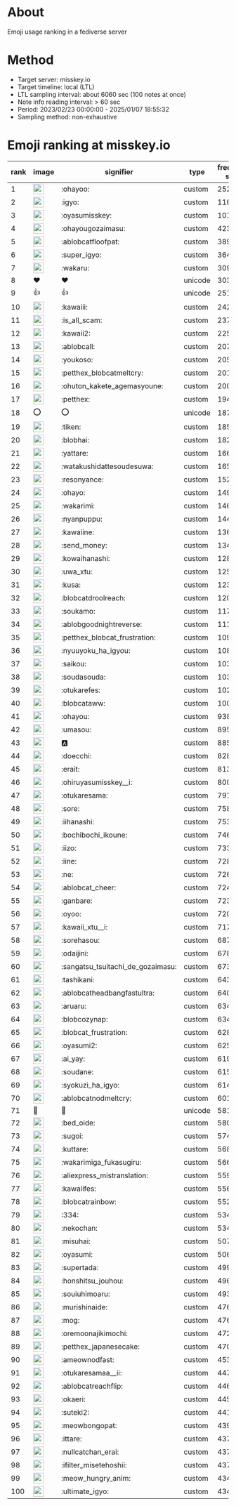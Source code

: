 # About
Emoji usage ranking in a fediverse server

# Method
- Target server: misskey.io
- Target timeline: local (LTL)
- LTL sampling interval: about 6060 sec (100 notes at once)
- Note info reading interval: > 60 sec
- Period: 2023/02/23 00:00:00 - 2025/01/07 18:55:32 
- Sampling method: non-exhaustive

# Emoji ranking at misskey.io

|rank|image|signifier|type|frequency score|
|----|----|----|----|----|
|1|<img height="24" src="https://misskey.io/emoji/ohayoo.webp">|:ohayoo:|custom|252752|
|2|<img height="24" src="https://misskey.io/emoji/igyo.webp">|:igyo:|custom|116548|
|3|<img height="24" src="https://misskey.io/emoji/oyasumisskey.webp">|:oyasumisskey:|custom|101740|
|4|<img height="24" src="https://misskey.io/emoji/ohayougozaimasu.webp">|:ohayougozaimasu:|custom|42385|
|5|<img height="24" src="https://misskey.io/emoji/ablobcatfloofpat.webp">|:ablobcatfloofpat:|custom|38930|
|6|<img height="24" src="https://misskey.io/emoji/super_igyo.webp">|:super_igyo:|custom|36472|
|7|<img height="24" src="https://misskey.io/emoji/wakaru.webp">|:wakaru:|custom|30987|
|8|❤|❤|unicode|30392|
|9|👍|👍|unicode|25167|
|10|<img height="24" src="https://misskey.io/emoji/kawaiii.webp">|:kawaiii:|custom|24243|
|11|<img height="24" src="https://misskey.io/emoji/is_all_scam.webp">|:is_all_scam:|custom|23711|
|12|<img height="24" src="https://misskey.io/emoji/kawaii2.webp">|:kawaii2:|custom|22536|
|13|<img height="24" src="https://misskey.io/emoji/ablobcall.webp">|:ablobcall:|custom|20747|
|14|<img height="24" src="https://misskey.io/emoji/youkoso.webp">|:youkoso:|custom|20514|
|15|<img height="24" src="https://misskey.io/emoji/petthex_blobcatmeltcry.webp">|:petthex_blobcatmeltcry:|custom|20194|
|16|<img height="24" src="https://misskey.io/emoji/ohuton_kakete_agemasyoune.webp">|:ohuton_kakete_agemasyoune:|custom|20013|
|17|<img height="24" src="https://misskey.io/emoji/petthex.webp">|:petthex:|custom|19467|
|18|⭕|⭕|unicode|18716|
|19|<img height="24" src="https://misskey.io/emoji/tiken.webp">|:tiken:|custom|18581|
|20|<img height="24" src="https://misskey.io/emoji/blobhai.webp">|:blobhai:|custom|18258|
|21|<img height="24" src="https://misskey.io/emoji/yattare.webp">|:yattare:|custom|16623|
|22|<img height="24" src="https://misskey.io/emoji/watakushidattesoudesuwa.webp">|:watakushidattesoudesuwa:|custom|16576|
|23|<img height="24" src="https://misskey.io/emoji/resonyance.webp">|:resonyance:|custom|15229|
|24|<img height="24" src="https://misskey.io/emoji/ohayo.webp">|:ohayo:|custom|14971|
|25|<img height="24" src="https://misskey.io/emoji/wakarimi.webp">|:wakarimi:|custom|14633|
|26|<img height="24" src="https://misskey.io/emoji/nyanpuppu.webp">|:nyanpuppu:|custom|14459|
|27|<img height="24" src="https://misskey.io/emoji/kawaiine.webp">|:kawaiine:|custom|13617|
|28|<img height="24" src="https://misskey.io/emoji/send_money.webp">|:send_money:|custom|13414|
|29|<img height="24" src="https://misskey.io/emoji/kowaihanashi.webp">|:kowaihanashi:|custom|12830|
|30|<img height="24" src="https://misskey.io/emoji/uwa_xtu.webp">|:uwa_xtu:|custom|12528|
|31|<img height="24" src="https://misskey.io/emoji/kusa.webp">|:kusa:|custom|12368|
|32|<img height="24" src="https://misskey.io/emoji/blobcatdroolreach.webp">|:blobcatdroolreach:|custom|12055|
|33|<img height="24" src="https://misskey.io/emoji/soukamo.webp">|:soukamo:|custom|11725|
|34|<img height="24" src="https://misskey.io/emoji/ablobgoodnightreverse.webp">|:ablobgoodnightreverse:|custom|11193|
|35|<img height="24" src="https://misskey.io/emoji/petthex_blobcat_frustration.webp">|:petthex_blobcat_frustration:|custom|10906|
|36|<img height="24" src="https://misskey.io/emoji/nyuuyoku_ha_igyou.webp">|:nyuuyoku_ha_igyou:|custom|10848|
|37|<img height="24" src="https://misskey.io/emoji/saikou.webp">|:saikou:|custom|10327|
|38|<img height="24" src="https://misskey.io/emoji/soudasouda.webp">|:soudasouda:|custom|10326|
|39|<img height="24" src="https://misskey.io/emoji/otukarefes.webp">|:otukarefes:|custom|10275|
|40|<img height="24" src="https://misskey.io/emoji/blobcataww.webp">|:blobcataww:|custom|10035|
|41|<img height="24" src="https://misskey.io/emoji/ohayou.webp">|:ohayou:|custom|9387|
|42|<img height="24" src="https://misskey.io/emoji/umasou.webp">|:umasou:|custom|8951|
|43|<img height="24" src="https://misskey.io/emoji/a.webp">|:a:|custom|8855|
|44|<img height="24" src="https://misskey.io/emoji/doecchi.webp">|:doecchi:|custom|8281|
|45|<img height="24" src="https://misskey.io/emoji/erait.webp">|:erait:|custom|8139|
|46|<img height="24" src="https://misskey.io/emoji/ohiruyasumisskey__i.webp">|:ohiruyasumisskey__i:|custom|8006|
|47|<img height="24" src="https://misskey.io/emoji/otukaresama.webp">|:otukaresama:|custom|7911|
|48|<img height="24" src="https://misskey.io/emoji/sore.webp">|:sore:|custom|7581|
|49|<img height="24" src="https://misskey.io/emoji/iihanashi.webp">|:iihanashi:|custom|7532|
|50|<img height="24" src="https://misskey.io/emoji/bochibochi_ikoune.webp">|:bochibochi_ikoune:|custom|7462|
|51|<img height="24" src="https://misskey.io/emoji/iizo.webp">|:iizo:|custom|7338|
|52|<img height="24" src="https://misskey.io/emoji/iine.webp">|:iine:|custom|7282|
|53|<img height="24" src="https://misskey.io/emoji/ne.webp">|:ne:|custom|7261|
|54|<img height="24" src="https://misskey.io/emoji/ablobcat_cheer.webp">|:ablobcat_cheer:|custom|7246|
|55|<img height="24" src="https://misskey.io/emoji/ganbare.webp">|:ganbare:|custom|7230|
|56|<img height="24" src="https://misskey.io/emoji/oyoo.webp">|:oyoo:|custom|7208|
|57|<img height="24" src="https://misskey.io/emoji/kawaii_xtu__i.webp">|:kawaii_xtu__i:|custom|7175|
|58|<img height="24" src="https://misskey.io/emoji/sorehasou.webp">|:sorehasou:|custom|6873|
|59|<img height="24" src="https://misskey.io/emoji/odaijini.webp">|:odaijini:|custom|6787|
|60|<img height="24" src="https://misskey.io/emoji/sangatsu_tsuitachi_de_gozaimasu.webp">|:sangatsu_tsuitachi_de_gozaimasu:|custom|6730|
|61|<img height="24" src="https://misskey.io/emoji/tashikani.webp">|:tashikani:|custom|6435|
|62|<img height="24" src="https://misskey.io/emoji/ablobcatheadbangfastultra.webp">|:ablobcatheadbangfastultra:|custom|6406|
|63|<img height="24" src="https://misskey.io/emoji/aruaru.webp">|:aruaru:|custom|6346|
|64|<img height="24" src="https://misskey.io/emoji/blobcozynap.webp">|:blobcozynap:|custom|6342|
|65|<img height="24" src="https://misskey.io/emoji/blobcat_frustration.webp">|:blobcat_frustration:|custom|6283|
|66|<img height="24" src="https://misskey.io/emoji/oyasumi2.webp">|:oyasumi2:|custom|6258|
|67|<img height="24" src="https://misskey.io/emoji/ai_yay.webp">|:ai_yay:|custom|6197|
|68|<img height="24" src="https://misskey.io/emoji/soudane.webp">|:soudane:|custom|6158|
|69|<img height="24" src="https://misskey.io/emoji/syokuzi_ha_igyo.webp">|:syokuzi_ha_igyo:|custom|6147|
|70|<img height="24" src="https://misskey.io/emoji/ablobcatnodmeltcry.webp">|:ablobcatnodmeltcry:|custom|6017|
|71|🎉|🎉|unicode|5814|
|72|<img height="24" src="https://misskey.io/emoji/bed_oide.webp">|:bed_oide:|custom|5808|
|73|<img height="24" src="https://misskey.io/emoji/sugoi.webp">|:sugoi:|custom|5748|
|74|<img height="24" src="https://misskey.io/emoji/kuttare.webp">|:kuttare:|custom|5681|
|75|<img height="24" src="https://misskey.io/emoji/wakarimiga_fukasugiru.webp">|:wakarimiga_fukasugiru:|custom|5661|
|76|<img height="24" src="https://misskey.io/emoji/aliexpress_mistranslation.webp">|:aliexpress_mistranslation:|custom|5590|
|77|<img height="24" src="https://misskey.io/emoji/kawaiifes.webp">|:kawaiifes:|custom|5564|
|78|<img height="24" src="https://misskey.io/emoji/blobcatrainbow.webp">|:blobcatrainbow:|custom|5521|
|79|<img height="24" src="https://misskey.io/emoji/334.webp">|:334:|custom|5347|
|80|<img height="24" src="https://misskey.io/emoji/nekochan.webp">|:nekochan:|custom|5342|
|81|<img height="24" src="https://misskey.io/emoji/misuhai.webp">|:misuhai:|custom|5070|
|82|<img height="24" src="https://misskey.io/emoji/oyasumi.webp">|:oyasumi:|custom|5069|
|83|<img height="24" src="https://misskey.io/emoji/supertada.webp">|:supertada:|custom|4992|
|84|<img height="24" src="https://misskey.io/emoji/honshitsu_jouhou.webp">|:honshitsu_jouhou:|custom|4966|
|85|<img height="24" src="https://misskey.io/emoji/souiuhimoaru.webp">|:souiuhimoaru:|custom|4931|
|86|<img height="24" src="https://misskey.io/emoji/murishinaide.webp">|:murishinaide:|custom|4762|
|87|<img height="24" src="https://misskey.io/emoji/mog.webp">|:mog:|custom|4761|
|88|<img height="24" src="https://misskey.io/emoji/oremoonajikimochi.webp">|:oremoonajikimochi:|custom|4727|
|89|<img height="24" src="https://misskey.io/emoji/petthex_japanesecake.webp">|:petthex_japanesecake:|custom|4705|
|90|<img height="24" src="https://misskey.io/emoji/ameownodfast.webp">|:ameownodfast:|custom|4536|
|91|<img height="24" src="https://misskey.io/emoji/otukaresamaa__ii.webp">|:otukaresamaa__ii:|custom|4472|
|92|<img height="24" src="https://misskey.io/emoji/ablobcatreachflip.webp">|:ablobcatreachflip:|custom|4462|
|93|<img height="24" src="https://misskey.io/emoji/okaeri.webp">|:okaeri:|custom|4458|
|94|<img height="24" src="https://misskey.io/emoji/suteki2.webp">|:suteki2:|custom|4418|
|95|<img height="24" src="https://misskey.io/emoji/meowbongopat.webp">|:meowbongopat:|custom|4397|
|96|<img height="24" src="https://misskey.io/emoji/ittare.webp">|:ittare:|custom|4375|
|97|<img height="24" src="https://misskey.io/emoji/nullcatchan_erai.webp">|:nullcatchan_erai:|custom|4373|
|98|<img height="24" src="https://misskey.io/emoji/ifilter_misetehoshii.webp">|:ifilter_misetehoshii:|custom|4370|
|99|<img height="24" src="https://misskey.io/emoji/meow_hungry_anim.webp">|:meow_hungry_anim:|custom|4343|
|100|<img height="24" src="https://misskey.io/emoji/ultimate_igyo.webp">|:ultimate_igyo:|custom|4341|
